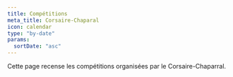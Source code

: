 ```yaml
---
title: Compétitions
meta_title: Corsaire-Chaparal
icon: calendar
type: "by-date"
params:
  sortDate: "asc"
---
```


Cette page recense les compétitions organisées par le Corsaire-Chaparral.
